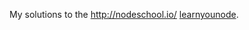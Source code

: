 My solutions to the http://nodeschool.io/ [learnyounode](https://github.com/workshopper/learnyounode).
